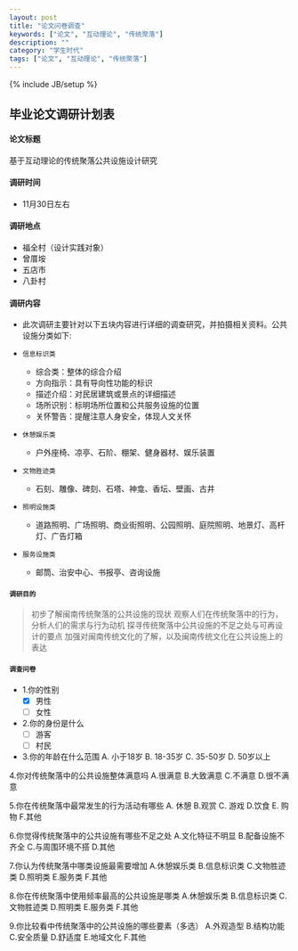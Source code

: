 ```yaml
---
layout: post
title: "论文问卷调查"
keywords: ["论文", "互动理论", "传统聚落"]
description: ""
category: "学生时代"
tags: ["论文", "互动理论", "传统聚落"]
---
```

{% include JB/setup %}

## 毕业论文调研计划表
 
 
#### **论文标题**
基于互动理论的传统聚落公共设施设计研究
 
#### **调研时间**
* 11月30日左右
 
#### **调研地点**
 
- 福全村（设计实践对象）
- 曾厝垵
- 五店市
- 八卦村
 
#### **调研内容**
* 此次调研主要针对以下五块内容进行详细的调查研究，并拍摄相关资料。公共设施分类如下:
* `信息标识类`
  - 综合类：整体的综合介绍
  - 方向指示：具有导向性功能的标识
  - 描述介绍：对民居建筑或景点的详细描述
  - 场所识别：标明场所位置和公共服务设施的位置
  - 关怀警告：提醒注意人身安全，体现人文关怀
 
* `休憩娱乐类`
  - 户外座椅、凉亭、石阶、棚架、健身器材、娱乐装置
 
* `文物胜迹类`
  - 石刻、雕像、碑刻、石塔、神龛、香坛、壁画、古井
 
* `照明设施类`
  - 道路照明、广场照明、商业街照明、公园照明、庭院照明、地景灯、高杆灯、广告灯箱
 
* `服务设施类`
  - 邮筒、治安中心、书报亭、咨询设施
 
 
#### `调研目的`
> 初步了解闽南传统聚落的公共设施的现状
> 观察人们在传统聚落中的行为，分析人们的需求与行为动机
> 探寻传统聚落中公共设施的不足之处与可再设计的要点
> 加强对闽南传统文化的了解，以及闽南传统文化在公共设施上的表达
 
 

#### `调查问卷`
 
* 1.你的性别
  - [x] 男性   
  - [ ] 女性
 
* 2.你的身份是什么
  - [ ] 游客   
  - [ ] 村民
 
* 3.你的年龄在什么范围
A. 小于18岁      B. 18-35岁          C. 35-50岁         D. 50岁以上
 
4.你对传统聚落中的公共设施整体满意吗
A.很满意          B.大致满意        C.不满意           D.很不满意
 
5.你在传统聚落中最常发生的行为活动有哪些
A.  休憩        B.观赏        C. 游戏         D.饮食      E. 购物      F.其他
 
6.你觉得传统聚落中的公共设施有哪些不足之处
A.文化特征不明显         B.配备设施不齐全       C.与周围环境不搭       D.其他
 
7.你认为传统聚落中哪类设施最需要增加
A.休憩娱乐类          B.信息标识类       C.文物胜迹类       D.照明类      E.服务类     F.其他
 
8.你在传统聚落中使用频率最高的公共设施是哪类
A.休憩娱乐类          B.信息标识类       C.文物胜迹类       D.照明类      E.服务类     F.其他
 
9.你比较看中传统聚落中的公共设施的哪些要素（多选）
A.外观造型       B.结构功能       C.安全质量        D.舒适度           E.地域文化       F.其他

